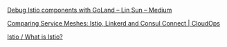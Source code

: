 
[Debug Istio components with GoLand – Lin Sun – Medium](https://medium.com/@linsun_unc/debug-istio-components-with-goland-b0f9f9f60384)

[Comparing Service Meshes: Istio, Linkerd and Consul Connect | CloudOps](https://www.cloudops.com/2019/03/comparing-service-meshes-istio-linkerd-and-consul-connect/)

[Istio / What is Istio?](https://istio.io/docs/concepts/what-is-istio/)
